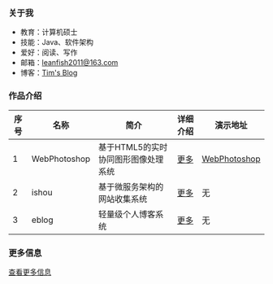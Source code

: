 ### 关于我

- 教育：计算机硕士
- 技能：Java、软件架构
- 爱好：阅读、写作
- 邮箱：leanfish2011@163.com
- 博客：<a href="https://leanfish2011.github.io" target="_blank">Tim's Blog</a>

### 作品介绍

| 序号 | 名称 | 简介 | 详细介绍 | 演示地址 |
| ---- | ---- | ---- | ---- | ---- |
| 1 | WebPhotoshop | 基于HTML5的实时协同图形图像处理系统 | <a href="https://github.com/leanfish2011/WebPhotoshop-Simple" target="_blank">更多</a> | <a href="https://leanfish2011.github.io/WebPhotoshop-Simple" target="_blank">WebPhotoshop</a> |
| 2 | ishou | 基于微服务架构的网站收集系统 | <a href="https://leanfish2011.github.io/ishou-resource" target="_blank">更多</a> | 无 |
| 3 | eblog | 轻量级个人博客系统 | <a href="https://leanfish2011.github.io/eblog-resource" target="_blank">更多</a> | 无 |

### 更多信息
[查看更多信息](https://leanfish2011.github.io/leanfish2011)
